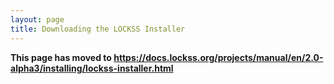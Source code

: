 ```yaml
---
layout: page
title: Downloading the LOCKSS Installer
---
```


**This page has moved to <https://docs.lockss.org/projects/manual/en/2.0-alpha3/installing/lockss-installer.html>**
